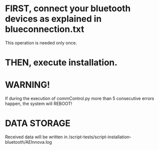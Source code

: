 # FIRST, connect your bluetooth devices as explained in blueconnection.txt
  This operation is needed only once.  

# THEN, execute installation.

# WARNING!
  If during the execution of commControl.py more than 5 consecutive errors happen,
  the system will REBOOT!

# DATA STORAGE
  Received data will be written in /script-tests/script-installation-bluetooth/AEInnova.log
